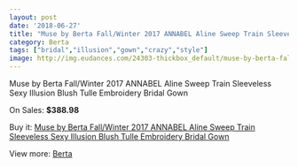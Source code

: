 ```yaml
---
layout: post
date: '2018-06-27'
title: "Muse by Berta Fall/Winter 2017 ANNABEL Aline Sweep Train Sleeveless Sexy Illusion Blush Tulle Embroidery Bridal Gown"
category: Berta
tags: ["bridal","illusion","gown","crazy","style"]
image: http://img.eudances.com/24303-thickbox_default/muse-by-berta-fall-winter-2017-annabel-aline-sweep-train-sleeveless-sexy-illusion-blush-tulle-embroidery-bridal-gown.jpg
---
```

Muse by Berta Fall/Winter 2017 ANNABEL Aline Sweep Train Sleeveless Sexy Illusion Blush Tulle Embroidery Bridal Gown

On Sales: **$388.98**
<a href="https://www.eudances.com/en/berta/8076-muse-by-berta-fall-winter-2017-annabel-aline-sweep-train-sleeveless-sexy-illusion-blush-tulle-embroidery-bridal-gown.html"><amp-img layout="responsive" width="600" height="600" src="//img.eudances.com/24303-thickbox_default/muse-by-berta-fall-winter-2017-annabel-aline-sweep-train-sleeveless-sexy-illusion-blush-tulle-embroidery-bridal-gown.jpg" alt="Muse by Berta Fall/Winter 2017 ANNABEL Aline Sweep Train Sleeveless Sexy Illusion Blush Tulle Embroidery Bridal Gown 0" /></a>
<a href="https://www.eudances.com/en/berta/8076-muse-by-berta-fall-winter-2017-annabel-aline-sweep-train-sleeveless-sexy-illusion-blush-tulle-embroidery-bridal-gown.html"><amp-img layout="responsive" width="600" height="600" src="//img.eudances.com/24308-thickbox_default/muse-by-berta-fall-winter-2017-annabel-aline-sweep-train-sleeveless-sexy-illusion-blush-tulle-embroidery-bridal-gown.jpg" alt="Muse by Berta Fall/Winter 2017 ANNABEL Aline Sweep Train Sleeveless Sexy Illusion Blush Tulle Embroidery Bridal Gown 1" /></a>
<a href="https://www.eudances.com/en/berta/8076-muse-by-berta-fall-winter-2017-annabel-aline-sweep-train-sleeveless-sexy-illusion-blush-tulle-embroidery-bridal-gown.html"><amp-img layout="responsive" width="600" height="600" src="//img.eudances.com/24307-thickbox_default/muse-by-berta-fall-winter-2017-annabel-aline-sweep-train-sleeveless-sexy-illusion-blush-tulle-embroidery-bridal-gown.jpg" alt="Muse by Berta Fall/Winter 2017 ANNABEL Aline Sweep Train Sleeveless Sexy Illusion Blush Tulle Embroidery Bridal Gown 2" /></a>
<a href="https://www.eudances.com/en/berta/8076-muse-by-berta-fall-winter-2017-annabel-aline-sweep-train-sleeveless-sexy-illusion-blush-tulle-embroidery-bridal-gown.html"><amp-img layout="responsive" width="600" height="600" src="//img.eudances.com/24306-thickbox_default/muse-by-berta-fall-winter-2017-annabel-aline-sweep-train-sleeveless-sexy-illusion-blush-tulle-embroidery-bridal-gown.jpg" alt="Muse by Berta Fall/Winter 2017 ANNABEL Aline Sweep Train Sleeveless Sexy Illusion Blush Tulle Embroidery Bridal Gown 3" /></a>
<a href="https://www.eudances.com/en/berta/8076-muse-by-berta-fall-winter-2017-annabel-aline-sweep-train-sleeveless-sexy-illusion-blush-tulle-embroidery-bridal-gown.html"><amp-img layout="responsive" width="600" height="600" src="//img.eudances.com/24305-thickbox_default/muse-by-berta-fall-winter-2017-annabel-aline-sweep-train-sleeveless-sexy-illusion-blush-tulle-embroidery-bridal-gown.jpg" alt="Muse by Berta Fall/Winter 2017 ANNABEL Aline Sweep Train Sleeveless Sexy Illusion Blush Tulle Embroidery Bridal Gown 4" /></a>
<a href="https://www.eudances.com/en/berta/8076-muse-by-berta-fall-winter-2017-annabel-aline-sweep-train-sleeveless-sexy-illusion-blush-tulle-embroidery-bridal-gown.html"><amp-img layout="responsive" width="600" height="600" src="//img.eudances.com/24304-thickbox_default/muse-by-berta-fall-winter-2017-annabel-aline-sweep-train-sleeveless-sexy-illusion-blush-tulle-embroidery-bridal-gown.jpg" alt="Muse by Berta Fall/Winter 2017 ANNABEL Aline Sweep Train Sleeveless Sexy Illusion Blush Tulle Embroidery Bridal Gown 5" /></a>

Buy it: [Muse by Berta Fall/Winter 2017 ANNABEL Aline Sweep Train Sleeveless Sexy Illusion Blush Tulle Embroidery Bridal Gown](https://www.eudances.com/en/berta/8076-muse-by-berta-fall-winter-2017-annabel-aline-sweep-train-sleeveless-sexy-illusion-blush-tulle-embroidery-bridal-gown.html "Muse by Berta Fall/Winter 2017 ANNABEL Aline Sweep Train Sleeveless Sexy Illusion Blush Tulle Embroidery Bridal Gown")

View more: [Berta](https://www.eudances.com/en/110-berta "Berta")